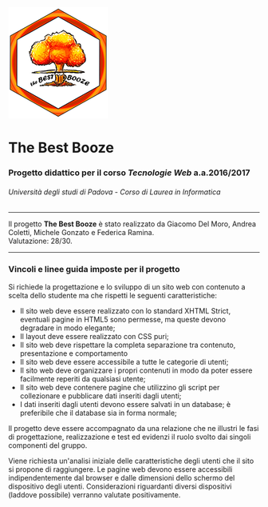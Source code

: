 ![Logo The Best Booze](https://github.com/GiacomoDM/TheBestBooze-TecWeb/blob/master/index/img/logo_small.png "Logo The Best Booze")     
# **The Best Booze**

### Progetto didattico per il corso *Tecnologie Web* a.a.2016/2017
###### Università degli studi di Padova - Corso di Laurea in Informatica

---

Il progetto **The Best Booze** è stato realizzato da Giacomo Del Moro, Andrea Coletti, Michele Gonzato e Federica Ramina.   
Valutazione: 28/30.

---

### Vincoli e linee guida imposte per il progetto

Si richiede la progettazione e lo sviluppo di un sito web con contenuto a scelta dello studente ma che rispetti le seguenti caratteristiche:

* Il sito web deve essere realizzato con lo standard XHTML Strict, eventuali pagine in HTML5 sono permesse, ma queste devono degradare in modo elegante;
* Il layout deve essere realizzato con CSS puri;
* Il sito web deve rispettare la completa separazione tra contenuto, presentazione e comportamento
* Il sito web deve essere accessibile a tutte le categorie di utenti;
* Il sito web deve organizzare i propri contenuti in modo da poter essere facilmente reperiti da qualsiasi utente;
* Il sito web deve contenere pagine che utilizzino gli script per collezionare e pubblicare dati inseriti dagli utenti;
* I dati inseriti dagli utenti devono essere salvati in un database;
è preferibile che il database sia in forma normale;

Il progetto deve essere accompagnato da una relazione che ne illustri le fasi di progettazione, realizzazione e test ed evidenzi il ruolo svolto dai singoli componenti del gruppo.

Viene richiesta un'analisi iniziale delle caratteristiche degli utenti che il sito si propone di raggiungere. Le pagine web devono essere accessibili indipendentemente dal browser e dalle dimensioni dello schermo del dispositivo degli utenti. Considerazioni riguardanti diversi dispositivi (laddove possibile) verranno valutate positivamente.
